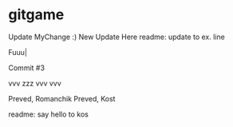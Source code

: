 gitgame
=======
Update MyChange :)
New Update Here
readme: update to ex. line

Fuuu|

Commit #3

vvv
zzz
vvv
vvv



Preved, Romanchik
Preved, Kost

 readme: say hello to kos

